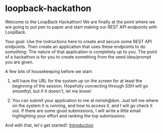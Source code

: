 # loopback-hackathon

Welcome to the LoopBack Hackathon! We are finally at the point where we are going to put pen to paper and start making our REST API endpoints with LoopBack.

Your goal: Use the instructions here to create and secure some REST API endpoints. Then create an application that uses these endpoints to do _something_. The nature of that application is completely up to you. The point of a hackathon is for you to create something from the seed idea/prompt you are given.

A few bits of housekeeping before we start:

1. will have the URL for the system up on the screen for at least the beginning of the session. Hopefully connecting through SSH will go smoothyl, but if it doesn't, let me know!

2. You can submit your application to me at mirish@ibm. Just tell me where on the system it is running, and how to access it, and I will go check it out. If there are some good submissions, I will write a little email highlighting your effort and ranking the top submissions.

And with that, let's get started!: [Introduction](a.introduction.md)